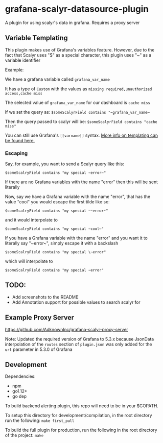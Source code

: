 # grafana-scalyr-datasource-plugin
A plugin for using scalyr's data in grafana. Requires a proxy server

## Variable Templating
This plugin makes use of Grafana's variables feature. However, due to the fact that Scalyr uses "$" as a special character, this plugin uses "~" as a variable identifier

Example: 

We have a grafana variable called `grafana_var_name`

It has a type of `Custom` with the values as `missing required,unauthorized access,cache miss`

The selected value of `grafana_var_name` for our dashboard is `cache miss`

If we set the query as: `$someScalyrField contains "~grafana_var_name~`

Then the query passed to scalyr will be: `$someScalyrField contains "cache miss"`

You can still use Grafana's `[[varname]]` syntax. [More info on templating can be found here.](http://docs.grafana.org/reference/templating/)

### Escaping
Say, for example, you want to send a Scalyr query like this:

`$someScalryField contains "my special ~error~"`

If there are no Grafana variables with the name "error" then this will be sent literally

Now, say we have a Grafana variable with the name "error", that has the value "cool" you would escape the first tilde like so:

`$someScalryField contains "my special ~~error~"`

and it would interpolate to 

`$someScalryField contains "my special ~cool~"`

If you have a Grafana variable with the name "error" and you want it to literally say "~error~", simply escape it with a backslash

`$someScalryField contains "my special \~error"`

which will interpolate to

`$someScalryField contains "my special ~error"`

## TODO:
- Add screenshots to the README
- Add Annotation support for possible values to search scalyr for


## Example Proxy Server
https://github.com/AdknownInc/grafana-scalyr-proxy-server

Note: Updated the required version of Grafana to 5.3.x because JsonData interpolation of the `routes` section of `plugin.json` was only added for the `url` parameter in 5.3.0 of Grafana 

## Development

Dependencies:
- npm
- go1.12+
- go dep

To build backend alerting plugin, this repo will need to be in your $GOPATH.

To setup this directory for development/compilation, in the root directory run the following:
`make first_pull`

To build the full plugin for production, run the following in the root directory of the project:
`make`

